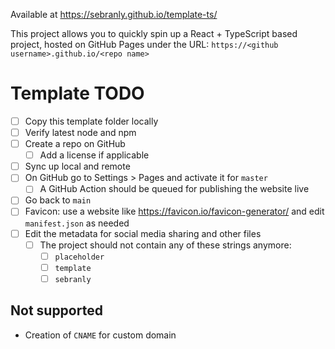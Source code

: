 Available at https://sebranly.github.io/template-ts/

This project allows you to quickly spin up a React + TypeScript based project, hosted on GitHub Pages under the URL: `https://<github username>.github.io/<repo name>`

# Template TODO

- [ ] Copy this template folder locally
- [ ] Verify latest node and npm
- [ ] Create a repo on GitHub
  - [ ] Add a license if applicable
- [ ] Sync up local and remote
- [ ] On GitHub go to Settings > Pages and activate it for `master`
  - [ ] A GitHub Action should be queued for publishing the website live
- [ ] Go back to `main`
- [ ] Favicon: use a website like https://favicon.io/favicon-generator/ and edit `manifest.json` as needed
- [ ] Edit the metadata for social media sharing and other files
  - [ ] The project should not contain any of these strings anymore:
    - [ ] `placeholder`
    - [ ] `template`
    - [ ] `sebranly`

## Not supported

- Creation of `CNAME` for custom domain
